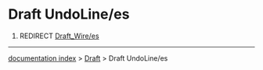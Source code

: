# Draft UndoLine/es
1.  REDIRECT [Draft\_Wire/es](Draft_Wire/es.md)

---
[documentation index](../README.md) > [Draft](Draft_Workbench.md) > Draft UndoLine/es
